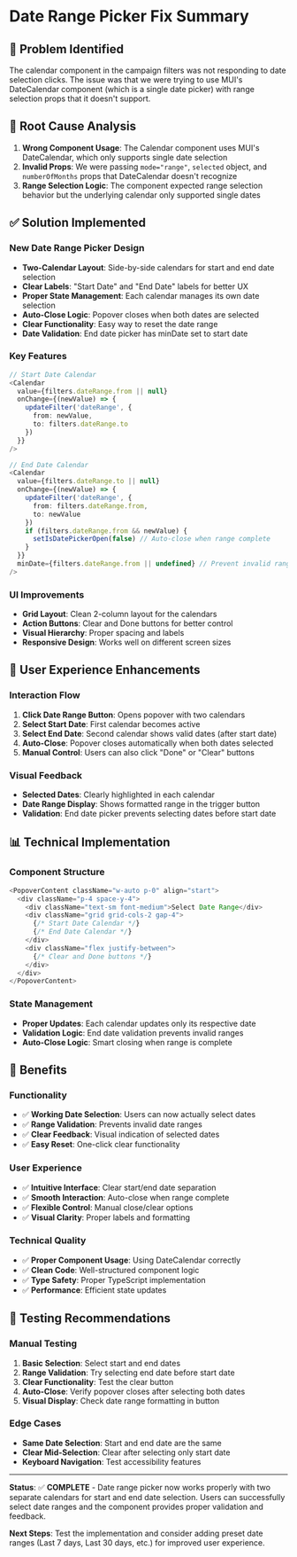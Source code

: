 # Date Range Picker Fix Summary

## 🎯 Problem Identified
The calendar component in the campaign filters was not responding to date selection clicks. The issue was that we were trying to use MUI's DateCalendar component (which is a single date picker) with range selection props that it doesn't support.

## 🔧 Root Cause Analysis
1. **Wrong Component Usage**: The Calendar component uses MUI's DateCalendar, which only supports single date selection
2. **Invalid Props**: We were passing `mode="range"`, `selected` object, and `numberOfMonths` props that DateCalendar doesn't recognize
3. **Range Selection Logic**: The component expected range selection behavior but the underlying calendar only supported single dates

## ✅ Solution Implemented

### **New Date Range Picker Design**
- **Two-Calendar Layout**: Side-by-side calendars for start and end date selection
- **Clear Labels**: "Start Date" and "End Date" labels for better UX
- **Proper State Management**: Each calendar manages its own date selection
- **Auto-Close Logic**: Popover closes when both dates are selected
- **Clear Functionality**: Easy way to reset the date range
- **Date Validation**: End date picker has minDate set to start date

### **Key Features**
```typescript
// Start Date Calendar
<Calendar
  value={filters.dateRange.from || null}
  onChange={(newValue) => {
    updateFilter('dateRange', {
      from: newValue,
      to: filters.dateRange.to
    })
  }}
/>

// End Date Calendar  
<Calendar
  value={filters.dateRange.to || null}
  onChange={(newValue) => {
    updateFilter('dateRange', {
      from: filters.dateRange.from,
      to: newValue
    })
    if (filters.dateRange.from && newValue) {
      setIsDatePickerOpen(false) // Auto-close when range complete
    }
  }}
  minDate={filters.dateRange.from || undefined} // Prevent invalid ranges
/>
```

### **UI Improvements**
- **Grid Layout**: Clean 2-column layout for the calendars
- **Action Buttons**: Clear and Done buttons for better control
- **Visual Hierarchy**: Proper spacing and labels
- **Responsive Design**: Works well on different screen sizes

## 🎨 User Experience Enhancements

### **Interaction Flow**
1. **Click Date Range Button**: Opens popover with two calendars
2. **Select Start Date**: First calendar becomes active
3. **Select End Date**: Second calendar shows valid dates (after start date)
4. **Auto-Close**: Popover closes automatically when both dates selected
5. **Manual Control**: Users can also click "Done" or "Clear" buttons

### **Visual Feedback**
- **Selected Dates**: Clearly highlighted in each calendar
- **Date Range Display**: Shows formatted range in the trigger button
- **Validation**: End date picker prevents selecting dates before start date

## 📊 Technical Implementation

### **Component Structure**
```typescript
<PopoverContent className="w-auto p-0" align="start">
  <div className="p-4 space-y-4">
    <div className="text-sm font-medium">Select Date Range</div>
    <div className="grid grid-cols-2 gap-4">
      {/* Start Date Calendar */}
      {/* End Date Calendar */}
    </div>
    <div className="flex justify-between">
      {/* Clear and Done buttons */}
    </div>
  </div>
</PopoverContent>
```

### **State Management**
- **Proper Updates**: Each calendar updates only its respective date
- **Validation Logic**: End date validation prevents invalid ranges
- **Auto-Close Logic**: Smart closing when range is complete

## 🚀 Benefits

### **Functionality**
- ✅ **Working Date Selection**: Users can now actually select dates
- ✅ **Range Validation**: Prevents invalid date ranges
- ✅ **Clear Feedback**: Visual indication of selected dates
- ✅ **Easy Reset**: One-click clear functionality

### **User Experience**
- ✅ **Intuitive Interface**: Clear start/end date separation
- ✅ **Smooth Interaction**: Auto-close when range complete
- ✅ **Flexible Control**: Manual close/clear options
- ✅ **Visual Clarity**: Proper labels and formatting

### **Technical Quality**
- ✅ **Proper Component Usage**: Using DateCalendar correctly
- ✅ **Clean Code**: Well-structured component logic
- ✅ **Type Safety**: Proper TypeScript implementation
- ✅ **Performance**: Efficient state updates

## 🔄 Testing Recommendations

### **Manual Testing**
1. **Basic Selection**: Select start and end dates
2. **Range Validation**: Try selecting end date before start date
3. **Clear Functionality**: Test the clear button
4. **Auto-Close**: Verify popover closes after selecting both dates
5. **Visual Display**: Check date range formatting in button

### **Edge Cases**
- **Same Date Selection**: Start and end date are the same
- **Clear Mid-Selection**: Clear after selecting only start date
- **Keyboard Navigation**: Test accessibility features

---

**Status**: ✅ **COMPLETE** - Date range picker now works properly with two separate calendars for start and end date selection. Users can successfully select date ranges and the component provides proper validation and feedback.

**Next Steps**: Test the implementation and consider adding preset date ranges (Last 7 days, Last 30 days, etc.) for improved user experience.